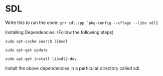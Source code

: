 # SDL
Write this to run the code:
``g++ sdl.cpp `pkg-config --cflags --libs sdl2``


Installing Dependencies: (Follow the following steps)


`sudo apt-cache search libsdl`


`sudo apt-get update`


`sudo apt-get install libsdl2-dev`


Install the above dependencies in a particular directory called sdl.
